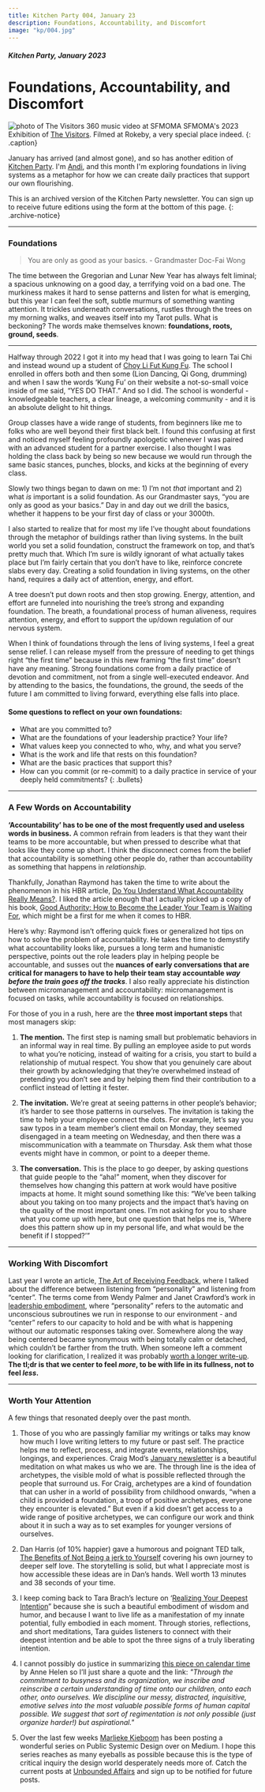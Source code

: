 ```yaml
---
title: Kitchen Party 004, January 23
description: Foundations, Accountability, and Discomfort
image: "kp/004.jpg"
---
```


##### Kitchen Party, January 2023

# Foundations, Accountability, and Discomfort

![photo of The Visitors 360 music video at SFMOMA](kp/004.jpg)
SFMOMA's 2023 Exhibition of [The Visitors](https://www.sfmoma.org/read/ragnar-kjartansson/). Filmed at Rokeby, a very special place indeed.
{: .caption}

January has arrived (and almost gone), and so has another edition of [Kitchen Party](https://methodandmatter.com/kitchen-party/). I'm [Andi](https://methodandmatter.com/about/), and this month I'm exploring foundations in living systems as a metaphor for how we can create daily practices that support our own flourishing.

This is an archived version of the Kitchen Party newsletter. You can sign up to receive future editions using the form at the bottom of this page.
{: .archive-notice}

---

### Foundations
> You are only as good as your basics. - Grandmaster Doc-Fai Wong

The time between the Gregorian and Lunar New Year has always felt liminal; a spacious unknowing on a good day, a terrifying void on a bad one. The murkiness makes it hard to sense patterns and listen for what is emerging, but this year I can feel the soft, subtle murmurs of something wanting attention. It trickles underneath conversations, rustles through the trees on my morning walks, and weaves itself into my Tarot pulls. What is beckoning? The words make themselves known:  **foundations, roots, ground, seeds**.

---

Halfway through 2022 I got it into my head that I was going to learn Tai Chi and instead wound up a student of [Choy Li Fut Kung Fu](https://en.wikipedia.org/wiki/Choy_Li_Fut). The school I enrolled in offers both and then some (Lion Dancing, Qi Gong, drumming) and when I saw the words ‘Kung Fu’ on their website a not-so-small voice inside of me said, “YES DO THAT.” And so I did. The school is wonderful - knowledgeable teachers, a clear lineage, a welcoming community - and it is an absolute delight to hit things.

Group classes have a wide range of students, from beginners like me to folks who are well beyond their first black belt. I found this confusing at first and noticed myself feeling profoundly apologetic whenever I was paired with an advanced student for a partner exercise. I also thought I was holding the class back by being so new because we would run through the same basic stances, punches, blocks, and kicks at the beginning of every class.

Slowly two things began to dawn on me: 1) I’m not _that_ important and 2) what _is_ important is a solid foundation. As our Grandmaster says, “you are only as good as your basics.” Day in and day out we drill the basics, whether it happens to be your first day of class or your 3000th.

I also started to realize that for most my life I’ve thought about foundations through the metaphor of buildings rather than living systems. In the built world you set a solid foundation, construct the framework on top, and that’s pretty much that. Which I’m sure is wildly ignorant of what actually takes place but I’m fairly certain that you don’t have to like, reinforce concrete slabs every day. Creating a solid foundation in living systems, on the other hand, requires a daily act of attention, energy, and effort.

A tree doesn’t put down roots and then stop growing. Energy, attention, and effort are funneled into nourishing the tree’s strong and expanding foundation. The breath, a foundational process of human aliveness, requires attention, energy, and effort to support the up/down regulation of our nervous system.

When I think of foundations through the lens of living systems, I feel a great sense relief. I can release myself from the pressure of needing to get things right “the first time” because in this new framing “the first time” doesn’t have any meaning. Strong foundations come from a daily practice of devotion and commitment, not from a single well-executed endeavor. And by attending to the basics, the foundations, the ground, the seeds of the future I am committed to living forward, everything else falls into place.

#### Some questions to reflect on your own foundations:
- What are you committed to?
- What are the foundations of your leadership practice? Your life?
- What values keep you connected to who, why, and what you serve?
- What is the work and life that rests on this foundation?
- What are the basic practices that support this?
- How can you commit (or re-commit) to a daily practice in service of your deeply held commitments?
{: .bullets}

---

### A Few Words on Accountability
**‘Accountability’ has to be one of the most frequently used and useless words in business.** A common refrain from leaders is that they want their teams to be more accountable, but when pressed to describe what that looks like they come up short. I think the disconnect comes from the belief that accountability is something other people do, rather than accountability as something that happens in _relationship_.

Thankfully, Jonathan Raymond has taken the time to write about the phenomenon in his HBR article, [Do You Understand What Accountability Really Means?](https://hbr.org/2016/10/do-you-understand-what-accountability-really-means). I liked the article enough that I actually picked up a copy of his book, [Good Authority: How to Become the Leader Your Team is Waiting For](https://bookshop.org/p/books/good-authority-how-to-become-the-leader-your-team-is-waiting-for-jonathan-raymond/15543866?ean=9781940858777), which might be a first for me when it comes to HBR.

Here’s why: Raymond isn’t offering quick fixes or generalized hot tips on how to solve the problem of accountability. He takes the time to demystify what accountability looks like, pursues a long term and humanistic perspective, points out the role leaders play in helping people be accountable, and susses out the **nuances of early conversations that are critical for managers to have to help their team stay accountable _way before the train goes off the tracks_**. I also really appreciate his distinction between micromanagement and accountability: micromanagement is focused on tasks, while accountability is focused on relationships.

For those of you in a rush, here are the **three most important steps** that most managers skip:

1) **The mention.** The first step is naming small but problematic behaviors in an informal way in real time. By pulling an employee aside to put words to what you’re noticing, instead of waiting for a crisis, you start to build a relationship of mutual respect. You show that you genuinely care about their growth by acknowledging that they’re overwhelmed instead of pretending you don’t see and by helping them find their contribution to a conflict instead of letting it fester.

2) **The invitation.** We’re great at seeing patterns in other people’s behavior; it’s harder to see those patterns in ourselves. The invitation is taking the time to help your employee connect the dots. For example, let’s say you saw typos in a team member’s client email on Monday, they seemed disengaged in a team meeting on Wednesday, and then there was a miscommunication with a teammate on Thursday. Ask them what those events might have in common, or point to a deeper theme.

3) **The conversation.** This is the place to go deeper, by asking questions that guide people to the “aha!” moment, when they discover for themselves how changing this pattern at work would have positive impacts at home. It might sound something like this: “We’ve been talking about you taking on too many projects and the impact that’s having on the quality of the most important ones. I’m not asking for you to share what you come up with here, but one question that helps me is, ‘Where does this pattern show up in my personal life, and what would be the benefit if I stopped?’”

---

### Working With Discomfort
Last year I wrote an article, [The Art of Receiving Feedback](https://medium.com/method-matter/the-art-of-receiving-feedback-1561aaa74d6c), where I talked about the difference between listening from “personality” and listening from “center”. The terms come from Wendy Palmer and Janet Crawford’s work in [leadership embodiment](https://bookshop.org/p/books/leadership-embodiment-how-the-way-we-sit-and-stand-can-change-the-way-we-think-and-speak-wendy-palmer/10266599?ean=9781492946694), where “personality” refers to the automatic and unconscious subroutines we run in response to our environment - and “center” refers to our capacity to hold and be with what is happening without our automatic responses taking over. Somewhere along the way being centered became synonymous with being totally calm or detached, which couldn’t be farther from the truth. When someone left a comment looking for clarification, I realized it was probably [worth a longer write-up](https://medium.com/method-matter/working-with-discomfort-da3a0cc27358). **The tl;dr is that we center to feel _more_, to be with life in its fullness, not to feel _less_.**

---

### Worth Your Attention
A few things that resonated deeply over the past month.

1. Those of you who are passingly familiar my writings or talks may know how much I love writing letters to my future or past self. The practice helps me to reflect, process, and integrate events, relationships, longings, and experiences. Craig Mod’s [January newsletter](https://craigmod.com/roden/075/) is a beautiful meditation on what makes us who we are. The through line is the idea of archetypes, the visible mold of what is possible reflected through the people that surround us. For Craig, archetypes are a kind of foundation that can usher in a world of possibility from childhood onwards, “when a child is provided a foundation, a troop of positive archetypes, everyone they encounter is elevated.” But even if a kid doesn’t get access to a wide range of positive archetypes, we can configure our work and think about it in such a way as to set examples for younger versions of ourselves.

2. Dan Harris (of 10% happier) gave a humorous and poignant TED talk, [The Benefits of Not Being a jerk to Yourself](https://www.youtube.com/watch?v=NuhIzO57HVk) covering his own journey to deeper self love. The storytelling is solid, but what I appreciate most is how accessible these ideas are in Dan’s hands. Well worth 13 minutes and 38 seconds of your time.

3. I keep coming back to Tara Brach’s lecture on ‘[Realizing Your Deepest Intention](https://www.youtube.com/watch?v=vQHvUVZNIR4)” because she is such a beautiful embodiment of wisdom and humor, and because I want to live life as a manifestation of my innate potential, fully embodied in each moment. Through stories, reflections, and short meditations, Tara guides listeners to connect with their deepest intention and be able to spot the three signs of a truly liberating intention.

4. I cannot possibly do justice in summarizing [this piece on calendar time](https://annehelen.substack.com/p/the-diminishing-returns-of-calendar) by Anne Helen so I’ll just share a quote and the link: _"Through the commitment to busyness and its organization, we inscribe and reinscribe a certain understanding of time onto our children, onto each other, onto ourselves. We discipline our messy, distracted, inquisitive, emotive selves into the most valuable possible forms of human capital possible. We suggest that sort of regimentation is not only possible (just organize harder!) but aspirational."_

5. Over the last few weeks [Marlieke Kieboom](https://www.linkedin.com/in/marliekekieboom/) has been posting a wonderful series on Public Systemic Design over on Medium. I hope this series reaches as many eyeballs as possible because this is the type of critical inquiry the design world desperately needs more of. Catch the current posts at [Unbounded Affairs](https://medium.com/publicsystemicdesign) and sign up to be notified for future posts.
